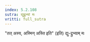 ```yaml
---
index: 5.2.108
sutra: द्युद्रुभ्यां मः
vritti: full_sutra
---
```


"तत् अस्य, अस्मिन् अस्ति इति" (इति) द्यु-द्रुभ्याम् मः 